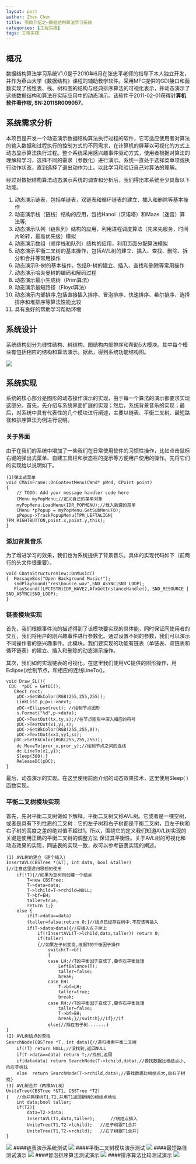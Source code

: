 ```yaml
---
layout: post
author: Zhen Chen
title: 项目介绍之—数据结构算法学习系统
categories: [工程实践]
tags: 工程实践
---
```

## 概况

数据结构算法学习系统V1.0是于2010年6月在张忠平老师的指导下本人独立开发，并作为燕山大学《数据结构》课程的辅助教学软件。采用MFC提供的GDI接口和函数实现了线性表、栈、树和图的结构与经典排序算法的可视化表示，并动态演示了这些数据结构和算法在实际应用中的动态演示。该软件于2011-02-01获得**计算机软件著作权, SN:2011SR009057**。

## 系统需求分析
本项目是开发一个动态演示数据结构算法执行过程的软件，它可适应使用者对算法的输入数据和过程执行的控制方式的不同需求，在计算机的屏幕以可视化的方式上动态显示算法执行过程。整个系统采用感兴趣事件驱动方式，使用者根据对算法的理解和学习，选择不同的需求（参数化）进行演示。系统一直处于选择菜单项或执行动作状态，直到选择了退出动作为止。以此学习和验证自己对算法的理解。

经过对数据结构算法动态演示系统的调查和分析后，我们得出本系统至少具备以下功能。
<ol>

<li>动态演示链表，包括单链表，双链表和循环链表的建立、插入和删除等基本操作</li>
<li>动态演示栈（链栈）结构的应用，包括Hanoi（汉诺塔）和Maze（迷宫）算法等;</li>
<li>动态演示队列（链队列）结构的应用，利用进程调度算法（先来先服务，时间片轮转，最高优先级）模拟</li>
<li>动态演示数组（顺序栈和队列）结构的应用，利用页面分配算法模拟</li>
<li>动态演示平衡二叉树的基本操作，包括AVL树的建立、插入、查找、删除、拆分和合并等常用操作</li>
<li>动态演示B-树的基本操作，包括B-树的建立、插入、查找和删除等常用操作</li>
<li>动态演示哈夫曼树的编码和解码过程</li>
<li>动态演示最小生成树（Prim算法）</li>
<li>动态演示最短路径（Floyd算法）</li>
<li>动态演示内部排序,包括直接插入排序、冒泡排序、快速排序、希尔排序、选择排序和堆排序等算法性能比较</li>
<li>具有良好的帮助学习帮助环境</li>
</ol>

## 系统设计
系统结构划分为线性结构、树结构、图结构内部排序和帮助5大模块。其中每个模块有包括相应的结构和算法演示。据此，得到系统功能结构图。

![](http://chenzhen.github.io/img/project/01DataStructureLearningSystem/4.png)

## 系统实现
系统的核心部分是图形的动态操作演示的实现，由于每一个算法的演示都要求实现这部分。首先，先介绍与系统界面扩展的实现；然后，系统背景音乐的实现；最后，对系统中具有代表性的几个模块进行阐述，主要以链表、平衡二叉树、最短路径和排序算法为例进行说明。

### 关于界面
由于在我们的系统中增加了一些我们在日常使用软件的习惯性操作，比如点击鼠标右键的弹出式菜单、自建工具栏和状态栏的提示等方便用户使用的操作。先将它们的实现给以说明如下。
<pre><code>(1)弹出式菜单
void CMainFrame::OnContextMenu(CWnd* pWnd, CPoint point) 
{
	// TODO: Add your message handler code here
	CMenu myPopMenu;//定义自己的菜单对象
	myPopMenu.LoadMenu(IDR_POPMENU);//载入新建的菜单
	CMenu *pPopup = myPopMenu.GetSubMenu(0);
	pPopup->TrackPopupMenu(TPM_LEFTALIGN| TPM_RIGHTBUTTON,point.x,point.y,this);
}
</code></pre>

### 添加背景音乐
为了增进学习的效果，我们也为系统提供了背景音乐。具体的实现代码如下（前两行的头文件很重要）。
<pre><code>void CDataStructureView::OnMusic() 
{  MessageBox("Open Background Music!");
   sndPlaySound("res\bounce.wav",SND_ASYNC|SND_LOOP);   
   PlaySound((LPCTSTR)IDR_WAVE2,AfxGetInstanceHandle(), SND_RESOURCE | SND_ASYNC|SND_LOOP);
}
</code></pre>

### 链表模块实现  
首先，我们根据事件流的描述得到了该模块要实现的具体能，同时保证同使用者的交互，我们将用户的刚兴趣事件进行参数化。通过设置不同的参数，我们可以演示不同操作者的感兴趣事件。此模块，我们要实现的功能有链表（单链表、双链表和循环链表）的建立、插入和删除的动态演示操作。

其次，我们如何实现链表的可视化。在这里我们使用VC提供的图形操作，用Eclipse()绘制节点，和相应的连线LineTo()。
<pre><code>void Draw_SL(){ 
 CDC  *pDC = GetDC();
   CRect rect;   	
	pDC->SetBkColor(RGB(255,255,255));
	LinkList p;p=L->next;
	pDC->Ellipse(rect); //绘制节点图形
	s.Format("%d",p->data);
	pDC->TextOut(tx,ty,s);//在节点图形中深入相应的符号
	pDC->TextOut(x1,y1,s);
	pDC->SetBkColor(RGB(255,255,0));
	pDC->TextOut(xx1,yy1,ss);
   pDC->SetBkColor(RGB(255,255,255));
	dc.MoveTo(pror_x,pror_y);//绘制节点之间的连线
	dc.LineTo(x1,y1);
	Sleep(300);}	
	ReleaseDC(pDC);
}
</code></pre>
最后，动态演示的实现。在这里使用前面介绍的动态效果技术，这里使用Sleep( )函数实现。

### 平衡二叉树模块实现
首先，先对平衡二叉树做如下解释。平衡二叉树又称AVL树。它或者是一棵空树，或者是具有下列性质的二叉树：它的左子树和右子树都是平衡二叉树，且左子树和右子树的高度之差的绝对值不超过1。所以，围绕它的定义我们知道AVL树实现的关键是使用正确的平衡二叉树的调整方法 保证其平衡性。关于AVL树的可视化和动态效果的实现，同链表的实现一致，故可以参考链表实现的阐述。 
<pre><code>(1) AVL树的建立（逐个插入）
InsertAVL(CBSTree *(&T), int data, bool &taller)
{//注意这里递归思想的使用
	if(!T){//如果为空树则创建一个结点
		T=new CBSTree;
		T->data=data;
		T->lchild=T->rchild=NULL;
		T->bf=EH;
		taller=true;
		return 1;}
	else {
		if(T->data==data)
		{taller=false;return 0;}//结点已经存在树中,不应该再插入
		if(T->data>data){//应插入左子树上
			if(!InsertAVL(T->lchild,data,taller)) return 0;
			if(taller)
			{//如果左子树变高,根据T的平衡因子操作
				switch(T->bf)
				{
				case LH://T的平衡因子变成了,要作左平衡处理
					LeftBalance(T);
					taller=false;
					break;
				case EH:
					T->bf=LH;
					taller=true;					
					break;
				case RH://T的平衡因子变成了,要作右平衡处理
					taller=false;
					T->bf=EH;
					break;}//switch}//if}//if
				else{//插在右子树.......}
}
(2) AVL树结点的查找
SearchNode(CBSTree *T, int data){//递归搜索平衡二叉树
	if(!T) return NULL;//没找到,返回NULL
	if(T->data==data) return T;//找到,返回
	if(data<T->data) return SearchNode(T->lchild,data);//要找数据比根结点小,向左子树找
	else  return SearchNode(T->rchild,data);//要找数据比根结点大,向右子树找}
(3) AVL树合并（两棵AVL树）
UniteTree(CBSTree *&T1, CBSTree *T2)
{	//合并两棵树T1,T2,并用T1返回新树的根结点地址
	int data;bool taller;
	if(T2){
		data=T2->data;
		InsertAVL(T1,data,taller);		//根结点插入
		UniteTree(T1,T2->lchild);	//左子树跟T1合并
		UniteTree(T1,T2->rchild);	//右子树跟T1合并}
}
</code></pre>
![](http://chenzhen.github.io/img/project/01DataStructureLearningSystem/5.png)
####链表演示系统测试
![](http://chenzhen.github.io/img/project/01DataStructureLearningSystem/1.jpg)
####平衡二叉树模块演示测试
![](http://chenzhen.github.io/img/project/01DataStructureLearningSystem/3.png)
####最短路径测试演示
![](http://chenzhen.github.io/img/project/01DataStructureLearningSystem/7.png)
####冒泡排序算法测试演示
![](http://chenzhen.github.io/img/project/01DataStructureLearningSystem/6.png)
####排序算法比较测试演示
![](http://chenzhen.github.io/img/project/01DataStructureLearningSystem/2.png)





